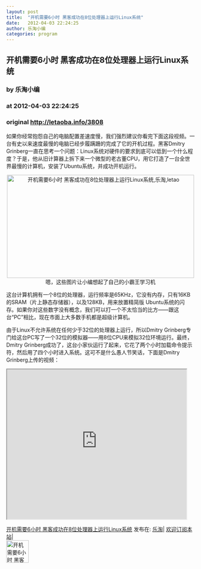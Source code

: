 ```yaml
---
layout: post
title:  "开机需要6小时 黑客成功在8位处理器上运行Linux系统"
date:   2012-04-03 22:24:25
author: 乐淘小编
categories: program
---
```


## 开机需要6小时 黑客成功在8位处理器上运行Linux系统
### by 乐淘小编
### at 2012-04-03 22:24:25
### original <http://letaoba.info/3808>

<p>如果你经常抱怨自己的电脑配置差速度慢，我们强烈建议你看完下面这段视频。一台有史以来速度最慢的电脑已经步履蹒跚的完成了它的开机过程。黑客Dmitry Grinberg一直在思考一个问题：Linux系统对硬件的要求到底可以低到一个什么程度？于是，他从旧计算器上拆下来一个微型的老古董CPU，用它打造了一台全世界最慢的计算机，安装了Ubuntu系统，并成功开机运行。</p>
<p align="center"><img src="http://ww3.sinaimg.cn/large/46f0c9c5jw1drmt98b4fej.jpg" alt="开机需要6小时 黑客成功在8位处理器上运行Linux系统,乐淘,letao" width="500" height="275" title="开机需要6小时 黑客成功在8位处理器上运行Linux系统|来自乐淘"><br>
嗯，这些图片让小编想起了自己的小霸王学习机</p>
<p>这台计算机拥有一个8位的处理器，运行频率是65KHz，它没有内存，只有16KB的SRAM（片上静态存储器），以及128KB，用来放置精简版 Ubuntu系统的闪存。如果你对这些数字没有概念，我们可以打一个不太恰当的比方——跟这台“PC”相比，现在市面上大多数手机都是超级计算机。</p>
<p>由于Linux不允许系统在任何少于32位的处理器上运行，所以Dmitry Grinberg专门给这台PC写了一个32位的模拟器——用8位CPU来模拟32位环境运行。最终，Dmitry Grinberg成功了，这台小家伙运行了起来，它花了两个小时加载命令提示符，然后用了四个小时进入系统。这可不是什么愚人节笑话，下面是Dmitry Grinberg上传的视频：</p>
<p><iframe src="http://reader.googleusercontent.com/reader/embediframe?src=http://player.youku.com/player.php/sid/XMzc1MTkyOTc2/v.swf&amp;width=480&amp;height=400" width="480" height="400"></iframe></p>
<p><a href="http://letaoba.info/3808">开机需要6小时 黑客成功在8位处理器上运行Linux系统</a> 发布在: <a href="http://letaoba.info">乐淘</a>| <a href="http://letaoba.info/feed">欢迎订阅本站</a>|
<br>
<a href="http://www.taobao.com/go/chn/tbk_channel/jkwt.php?pid=mm_14340546_2405588_9605426&amp;eventid=102405"><img src="http://letaoba.info/wp-content/uploads/2012/02/QQ%E6%88%AA%E5%9B%BE20120209103325.png" alt="开机需要6小时 黑客成功在8位处理器上运行Linux系统,乐淘,letao" title="开机需要6小时 黑客成功在8位处理器上运行Linux系统|来自乐淘" height="60px"></a></p>
<img src="http://feeds.feedburner.com/~r/blogspot/CRBRG/~4/hjjV1Kd1wak" height="1" width="1">